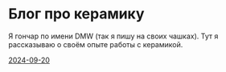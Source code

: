 # Блог про керамику
Я гончар по имени DMW (так я пишу на своих чашках). Тут я рассказываю о своём опыте работы с керамикой.

[2024-09-20](2024-09-20.md)
